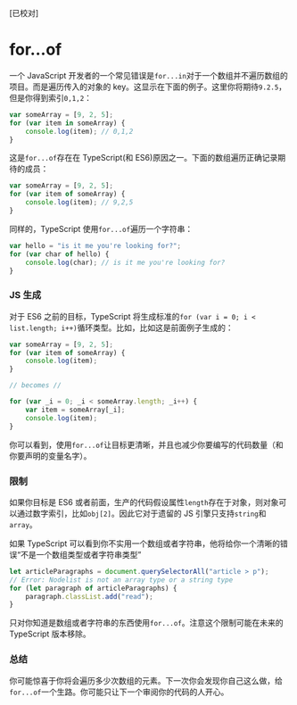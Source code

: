[已校对]
# for...of

一个 JavaScript 开发者的一个常见错误是`for...in`对于一个数组并不遍历数组的项目。而是遍历传入的对象的 key。这显示在下面的例子。这里你将期待`9.2.5`，但是你得到索引`0,1,2`：
```ts
var someArray = [9, 2, 5];
for (var item in someArray) {
    console.log(item); // 0,1,2
}
```

这是`for...of`存在在 TypeScript(和 ES6)原因之一。下面的数组遍历正确记录期待的成员：
```ts
var someArray = [9, 2, 5];
for (var item of someArray) {
    console.log(item); // 9,2,5
}
```
同样的，TypeScript 使用`for...of`遍历一个字符串：
```ts
var hello = "is it me you're looking for?";
for (var char of hello) {
    console.log(char); // is it me you're looking for?
}
```

### JS 生成

对于 ES6 之前的目标，TypeScript 将生成标准的`for (var i = 0; i < list.length; i++)`循环类型。比如，比如这是前面例子生成的：
```ts
var someArray = [9, 2, 5];
for (var item of someArray) {
    console.log(item);
}

// becomes //

for (var _i = 0; _i < someArray.length; _i++) {
    var item = someArray[_i];
    console.log(item);
}
```

你可以看到，使用`for...of`让目标更清晰，并且也减少你要编写的代码数量（和你要声明的变量名字）。

### 限制

如果你目标是 ES6 或者前面，生产的代码假设属性`length`存在于对象，则对象可以通过数字索引，比如`obj[2]`。因此它对于遗留的 JS 引擎只支持`string`和`array`。

如果 TypeScript 可以看到你不实用一个数组或者字符串，他将给你一个清晰的错误“不是一个数组类型或者字符串类型”
```ts
let articleParagraphs = document.querySelectorAll("article > p");
// Error: Nodelist is not an array type or a string type
for (let paragraph of articleParagraphs) {
    paragraph.classList.add("read");
}
```

只对你知道是数组或者字符串的东西使用`for...of`。注意这个限制可能在未来的 TypeScript 版本移除。

### 总结

你可能惊喜于你将会遍历多少次数组的元素。下一次你会发现你自己这么做，给`for...of`一个生路。你可能只让下一个审阅你的代码的人开心。